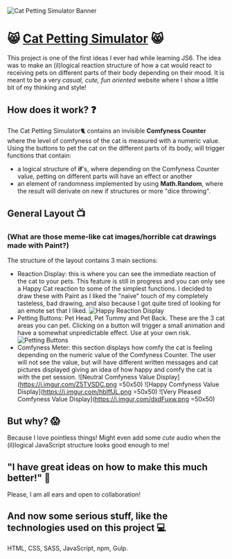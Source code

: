 

![Cat Petting Simulator Banner](https://i.imgur.com/1WKBoiy.png)
# :smile_cat: [Cat Petting Simulator](https://ctalloc.github.io/Cat-Petting-Simulator/) :smile_cat:

This project is one of the first ideas I ever had while learning JS6. The idea was to make an (il)logical reaction structure of how a cat would react to receiving pets on different parts of their body depending on their mood. It is meant to be a very *casual, cute, fun oriented* website where I show a little bit of my thinking and style!

## How does it work? :question:

The Cat Petting Simulator:cat2: contains an invisible **Comfyness Counter** where the level of comfyness of the cat is measured with a numeric value. Using the buttons to pet the cat on the different parts of its body, will trigger functions that contain:
  - a logical structure of **if**'s, where depending on the Comfyness Counter value, petting on different parts will have an effect or another
  - an element of randomness implemented by using **Math.Random**, where the result will derivate on new if structures or more "dice throwing".

## General Layout :tv:
### (What are those meme-like cat images/horrible cat drawings made with Paint?)

The structure of the layout contains 3 main sections:
- Reaction Display: this is where you can see the immediate reaction of the cat to your pets. This feature is still in progress and you can only see a Happy Cat reaction to some of the simplest functions. I decided to draw these with Paint as I liked the "naive" touch of my completely tasteless, bad drawing, and also because I got quite tired of looking for an emote set that I liked. ![Happy Reaction Display](https://i.imgur.com/m7zQGe5.png)
- Petting Buttons: Pet Head, Pet Tummy and Pet Back. These are the 3 cat areas you can pet. Clicking on a button will trigger a small animation and have a somewhat unpredictable effect. Use at your own risk. ![Petting Buttons](https://i.imgur.com/EuQGNP1.png)
- Comfyness Meter: this section displays how comfy the cat is feeling depending on the numeric value of the Comfyness Counter. The user will not see the value, but will have different written messages and cat pictures displayed giving an idea of how happy and comfy the cat is with the pet session.
![Neutral Comfyness Value Display](https://i.imgur.com/Z5TVSDC.png =50x50) ![Happy Comfyness Value Display](https://i.imgur.com/hbIffJL.png =50x50) ![Very Pleased Comfyness Value Display](https://i.imgur.com/dxdFuxw.png =50x50) 

## But why? :scream:

Because I love pointless things! Might even add some *cute* audio when the (il)logical JavaScript structure looks good enough to me!

## "I have great ideas on how to make this much better!" :sparkling_heart:

Please, I am all ears and open to collaboration!

## And now some serious stuff, like the technologies used on this project :computer: 

HTML, CSS, SASS, JavaScript, npm, Gulp.




